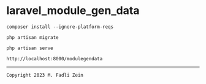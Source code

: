# laravel_module_gen_data

```
composer install --ignore-platform-reqs
```

```
php artisan migrate
```

```
php artisan serve
```

```
http://localhost:8000/modulegendata
```

---

```
Copyright 2023 M. Fadli Zein
```
